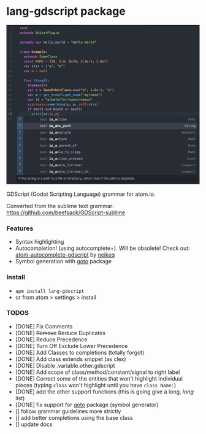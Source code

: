 # lang-gdscript package

![](https://raw.githubusercontent.com/IndicaInkwell/language-gdscript/master/lang-gdscript-demo.png)

GDScript (Godot Scripting Language) grammar for atom.io.

Converted from the sublime text grammar: https://github.com/beefsack/GDScript-sublime

### Features

- Syntax highlighting
- Autocompletion! (using autocomplete+). Will be obsolete! Check out: [atom-autocomplete-gdscript](https://atom.io/packages/autocomplete-gdscript) by [neikeq](https://github.com/neikeq/atom-autocomplete-gdscript)
- Symbol generation with [goto](https://atom.io/packages/goto) package

### Install

- `apm install lang-gdscript`
- or from atom > settings > install

### TODOS

- [DONE] Fix Comments
- [DONE] ~~Remove~~ Reduce Duplicates
- [DONE] Reduce Precedence
- [DONE] Turn Off Exclude Lower Precedence
- [DONE] Add Classes to completions (totally forgot)
- [DONE] Add class extends snippet (as clex)
- [DONE] Disable .variable.other.gdscript
- [DONE] Add scope of class/method/constant/signal to right label
- [DONE] Correct some of the entities that won't highlight individual pieces (typing `class` won't highlight until you have `class Name:`)
- [DONE] add the other support functions (this is going give a long, *long* list)
- [DONE] fix support for [goto](https://atom.io/packages/goto) package (symbol generator)
- [] follow grammar guidelines more strictly
- [] add better completions using the base class
- [] update docs
